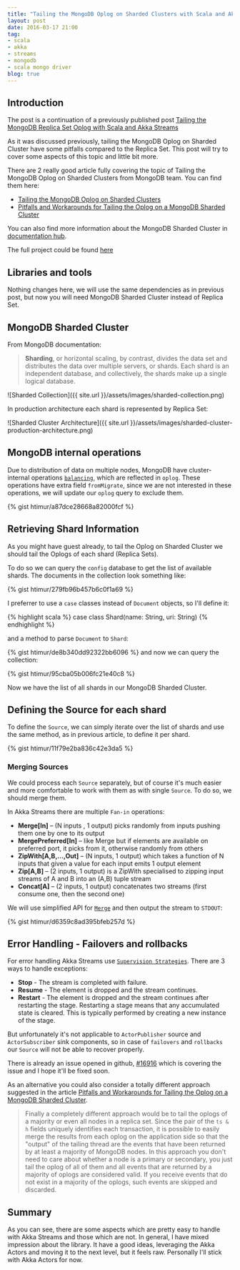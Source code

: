 ```yaml
---
title: "Tailing the MongoDB Oplog on Sharded Clusters with Scala and Akka Streams"
layout: post
date: 2016-03-17 21:00
tag:
- scala
- akka
- streams
- mongodb
- scala mongo driver
blog: true
---
```


## Introduction
The post is a continuation of a previously published post [Tailing the MongoDB Replica Set Oplog with Scala and Akka Streams](http://khamrakulov.de/tailing_the_mongodb_replica_set_oplog_with_scala_and_akka_streams/)

As it was discussed previously, tailing the MongoDB Oplog on Sharded Cluster have some pitfalls compared to the Replica Set. This post will try to cover some aspects of this topic and little bit more.

There are 2 really good article fully covering the topic of Tailing the MongoDB Oplog on Sharded Clusters from MongoDB team. You can find them here:

- [Tailing the MongoDB Oplog on Sharded Clusters](https://www.mongodb.com/blog/post/tailing-mongodb-oplog-sharded-clusters)
- [Pitfalls and Workarounds for Tailing the Oplog on a MongoDB Sharded Cluster](https://www.mongodb.com/blog/post/pitfalls-and-workarounds-for-tailing-the-oplog-on-a-mongodb-sharded-cluster)

You can also find more information about the MongoDB Sharded Cluster in [documentation hub](https://docs.mongodb.org/manual/core/sharding-introduction/).

The full project could be found [here](https://github.com/htimur/mongo_oplog_akka_streams)

## Libraries and tools

Nothing changes here, we will use the same dependencies as in previous post, but now you will need MongoDB Sharded Cluster instead of Replica Set.

## MongoDB Sharded Cluster

From MongoDB documentation:

>**Sharding**, or horizontal scaling, by contrast, divides the data set and distributes the data over multiple servers, or shards. Each shard is an independent database, and collectively, the shards make up a single logical database.

![Sharded Collection]({{ site.url }}/assets/images/sharded-collection.png)

In production architecture each shard is represented by Replica Set:

![Sharded Cluster Architecture]({{ site.url }}/assets/images/sharded-cluster-production-architecture.png)

## MongoDB internal operations

Due to distribution of data on multiple nodes, MongoDB have cluster-internal operations  [`balancing`](https://docs.mongodb.org/manual/tutorial/manage-sharded-cluster-balancer/), which are reflected in `oplog`. These operations have extra field `fromMigrate`, since we are not interested in these operations, we will update our `oplog` query to exclude them.

{% gist htimur/a87dce28668a82000fcf %}

## Retrieving Shard Information

As you might have guest already, to tail the Oplog on Sharded Cluster we should tail the Oplogs of each shard (Replica Sets).

To do so we can query the `config` database to get the list of available shards. The documents in the collection look something like:

{% gist htimur/279fb96b457b6c0f1a69 %}

I preferrer to use a `case` classes instead of `Document` objects, so I'll define it:

{% highlight scala %}
case class Shard(name: String, uri: String)
{% endhighlight %}

and a method to parse `Document` to `Shard`:

{% gist htimur/de8b340dd92322bb6096 %}
and now we can query the collection:

{% gist htimur/95cba05b006fc21e40c8 %}

Now we have the list of all shards in our MongoDB Sharded Cluster.

## Defining the Source for each shard

To define the `Source`, we can simply iterate over the list of shards and use the same method, as in previous article, to define it per shard.

{% gist htimur/11f79e2ba836c42e3da5 %}

### Merging Sources

We could process each `Source` separately, but of course it's much easier and more comfortable to work with them as with single `Source`. To do so, we should merge them.

In Akka Streams there are multiple `Fan-in` operations:

>
* **Merge[In]** – (N inputs , 1 output) picks randomly from inputs pushing them one by one to its output
* **MergePreferred[In]** – like Merge but if elements are available on preferred port, it picks from it, otherwise randomly from others
* **ZipWith[A,B,...,Out]** – (N inputs, 1 output) which takes a function of N inputs that given a value for each input emits 1 output element
* **Zip[A,B]** – (2 inputs, 1 output) is a ZipWith specialised to zipping input streams of A and B into an (A,B) tuple stream
* **Concat[A]** – (2 inputs, 1 output) concatenates two streams (first consume one, then the second one)

We will use simplified API for [`Merge`](http://doc.akka.io/docs/akka/2.4.2/scala/stream/stream-graphs.html#combining-sources-and-sinks-with-simplified-api) and then output the stream to `STDOUT`:

{% gist htimur/d6359c8ad395bfeb257d %}

## Error Handling - Failovers and rollbacks

For error handling Akka Streams use [`Supervision Strategies`](http://doc.akka.io/docs/akka/2.4.2/scala/stream/stream-error.html). There are 3 ways to handle exceptions:

>
* **Stop** - The stream is completed with failure.
* **Resume** - The element is dropped and the stream continues.
* **Restart** - The element is dropped and the stream continues after restarting the stage. Restarting a stage means that any accumulated state is cleared. This is typically performed by creating a new instance of the stage.

But unfortunately it's not applicable to `ActorPublisher` source and `ActorSubscriber` sink components, so in case of `failovers` and `rollbacks` our `Source` will not be able to recover properly.

There is already an issue opened in github, [#16916](https://github.com/akka/akka/issues/16916) which is covering the issue and I hope it'll be fixed soon.

As an alternative you could also consider a totally different approach suggested in the article [Pitfalls and Workarounds for Tailing the Oplog on a MongoDB Sharded Cluster](https://www.mongodb.com/blog/post/pitfalls-and-workarounds-for-tailing-the-oplog-on-a-mongodb-sharded-cluster).

>Finally a completely different approach would be to tail the oplogs of a majority or even all nodes in a replica set. Since the pair of the `ts & h` fields uniquely identifies each transaction, it is possible to easily merge the results from each oplog on the application side so that the "output" of the tailing thread are the events that have been returned by at least a majority of MongoDB nodes. In this approach you don't need to care about whether a node is a primary or secondary, you just tail the oplog of all of them and all events that are returned by a majority of oplogs are considered valid. If you receive events that do not exist in a majority of the oplogs, such events are skipped and discarded.

## Summary

As you can see, there are some aspects which are pretty easy to handle with Akka Streams and those which are not. In general, I have mixed impression about the library. It have a good ideas, leveraging the Akka Actors and moving it to the next level, but it feels raw. Personally I'll stick with Akka Actors for now.
